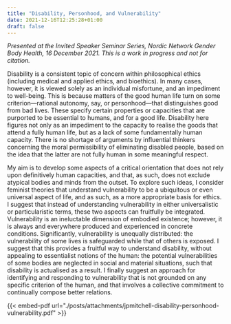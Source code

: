 ```yaml
---
title: "Disability, Personhood, and Vulnerability"
date: 2021-12-16T12:25:28+01:00
draft: false
---
```

*Presented at the Invited Speaker Seminar Series, Nordic Network Gender Body Health, 16 December 2021. This is a work in progress and not for citation.*

Disability is a consistent topic of concern within philosophical ethics (including medical and applied ethics, and bioethics). In many cases, however, it is viewed solely as an individual misfortune, and an impediment to well-being. This is because matters of the good human life turn on some criterion—rational autonomy, say, or personhood—that distinguishes good from bad lives. These specify certain properties or capacities that are purported to be essential to humans, and for a good life. Disability here figures not only as an impediment to the capacity to realise the goods that attend a fully human life, but as a lack of some fundamentally human capacity. There is no shortage of arguments by influential thinkers concerning the moral permissibility of eliminating disabled people, based on the idea that the latter are not fully human in some meaningful respect.

My aim is to develop some aspects of a critical orientation that does not rely upon definitively human capacities, and that, as such, does not exclude atypical bodies and minds from the outset. To explore such ideas, I consider feminist theories that understand vulnerability to be a ubiquitous or even universal aspect of life, and as such, as a more appropriate basis for ethics. I suggest that instead of understanding vulnerability in either universalistic or particularistic terms, these two aspects can fruitfully be integrated. Vulnerability is an ineluctable dimension of embodied existence; however, it is always and everywhere produced and experienced in concrete conditions. Significantly, vulnerability is unequally distributed: the vulnerability of some lives is safeguarded while that of others is exposed. I suggest that this provides a fruitful way to understand disability, without appealing to essentialist notions of the human: the potential vulnerabilities of some bodies are neglected in social and material situations, such that disability is actualised as a result. I finally suggest an approach for identifying and responding to vulnerability that is not grounded on any specific criterion of the human, and that involves a collective commitment to continually compose better relations.

{{< embed-pdf url="./posts/attachments/jpmitchell-disability-personhood-vulnerability.pdf" >}}